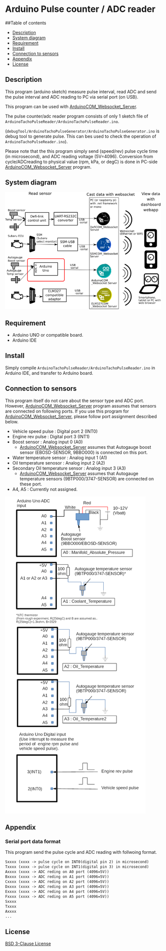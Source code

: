 # Arduino Pulse counter / ADC reader

##Table of contents
* [Description](#description)
* [System diagram](#system_diagram)
* [Requirement](#requirement)
* [Install](#install)
* [Connection to sensors](#connect_sensor)
* [Appendix](#appendix)
* [License](#license)

## <a name="description"> Description</a>
This program (arduino sketch) measure pulse interval, read ADC and send the pulse interval and ADC reading to PC via serial port (on USB).

This program can be used with [ArduinoCOM_Websocket_Server](https://github.com/sugiuraii/DefiSSMCOM_WebsocketServer).

The pulse counter/adc reader program consists of only 1 sketch file of `ArduinoTachoPulseReader/ArduinoTachoPulseReader.ino`.

(`debugTool/ArduinoTachoPulseGenerator/ArduinoTachoPulseGenerator.ino` is debug tool to generate pulse. This can bes used to check the operation of `ArduinoTachoPulseReader.ino`).

Please note that the this program simply send (speed/rev) pulse cycle time (in microsecond), and ADC reading voltage (5V=4096). Conversion from cycle/ADCreading to physical value (rpm, kPa, or degC) is done in PC-side [ArduinoCOM_Websocket_Server](https://github.com/sugiuraii/DefiSSMCOM_WebsocketServer) program.

## <a name="system_diagram"> System diagram </a>
![WebsocketDiagram](README.img/WebsocketDashboardArduino.png)

## <a name="requirement"> Requirement </a>
* Arduino UNO or compatible board.
* Arduino IDE

## <a name="install">Install</a>
Simply compile `ArduinoTachoPulseReader/ArduinoTachoPulseReader.ino` in Arduino IDE, and transfer to Arduino board.

## <a name="connect_sensor"> Connection to sensors </a>
This program itself do not care about the sensor type and ADC port. However, [ArduinoCOM_Websocket_Server](https://github.com/sugiuraii/DefiSSMCOM_WebsocketServer) program assumes that sensors are connected on following ports. If you use this program for [ArduinoCOM_Websocket_Server](https://github.com/sugiuraii/DefiSSMCOM_WebsocketServer), please follow port assignment described below.

* Vehicle speed pulse : Digital port 2 (INT0)
* Engine rev pulse : Digital port 3 (INT1)
* Boost sensor : Analog input 0 (A0)
	* [ArduinoCOM_Websocket_Server](https://github.com/sugiuraii/DefiSSMCOM_WebsocketServer) assumes that Autogauge boost sensor (EBOSD-SENSOR, 9BBO000) is connected on this port.
* Water temperature sensor : Analog input 1 (A1)
* Oil temperature senosor : Analog input 2 (A2)
* Secondary Oil temperature sensor : Analog input 3 (A3)
	* [ArduinoCOM_Websocket_Server](https://github.com/sugiuraii/DefiSSMCOM_WebsocketServer) assumes that Autogauge temperature sensors (9BTP000/3747-SENSOR) are connected on these port.
* A4, A5 : Currently not assigned.

![Sensor Connection](README.img/SensorConnection.png)

## <a name="appendix"> Appendix </a>

### Serial port data format
This program send the pulse cycle and ADC reading with follwoing format.

```
Sxxxx (xxxx -> pulse cycle on INT0(digital pin 2) in microsecond)
Txxxx (xxxx -> pulse cycle on INT1(digital pin 3) in microsecond)
Axxxx (xxxx -> ADC reding on A0 port (4096=5V))
Bxxxx (xxxx -> ADC reding on A1 port (4096=5V))
Cxxxx (xxxx -> ADC reding on A2 port (4096=5V))
Dxxxx (xxxx -> ADC reding on A3 port (4096=5V))
Exxxx (xxxx -> ADC reding on A4 port (4096=5V))
Fxxxx (xxxx -> ADC reding on A5 port (4096=5V))
Sxxxx
Txxxx
Axxxx
...
```

## <a name="license"> License </a>
[BSD 3-Clause License](./LICENSE)

